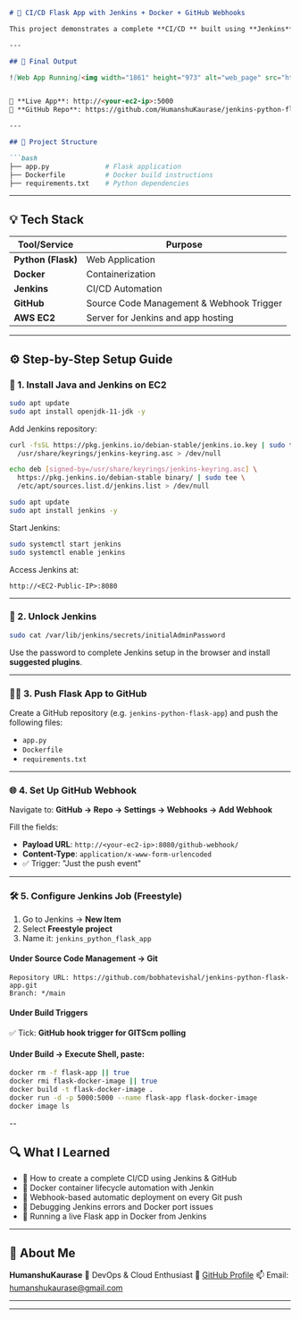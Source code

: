 ````markdown
# 🚀 CI/CD Flask App with Jenkins + Docker + GitHub Webhooks

This project demonstrates a complete **CI/CD ** built using **Jenkins**, **Docker**, and **GitHub Webhooks** to automatically build and deploy a Flask web application. The entire pipeline runs on an **Ubuntu EC2 instance**, and the deployed Flask app is accessible publicly on port 5000.

---

## 🌟 Final Output

![Web App Running]<img width="1861" height="973" alt="web_page" src="https://github.com/user-attachments/assets/1e8b8720-a676-4710-a209-38848ced8605" />


🔗 **Live App**: http://<your-ec2-ip>:5000  
🔗 **GitHub Repo**: https://github.com/HumanshuKaurase/jenkins-python-flask-app

---

## 📁 Project Structure

```bash
├── app.py              # Flask application
├── Dockerfile          # Docker build instructions
├── requirements.txt    # Python dependencies
````

---

## 💡 Tech Stack

| Tool/Service       | Purpose                                  |
| ------------------ | ---------------------------------------- |
| **Python (Flask)** | Web Application                          |
| **Docker**         | Containerization                         |
| **Jenkins**        | CI/CD Automation                         |
| **GitHub**         | Source Code Management & Webhook Trigger |
| **AWS EC2**        | Server for Jenkins and app hosting       |

---

## ⚙️ Step-by-Step Setup Guide

### 🧱 1. Install Java and Jenkins on EC2

```bash
sudo apt update
sudo apt install openjdk-11-jdk -y
```

Add Jenkins repository:

```bash
curl -fsSL https://pkg.jenkins.io/debian-stable/jenkins.io.key | sudo tee \
  /usr/share/keyrings/jenkins-keyring.asc > /dev/null

echo deb [signed-by=/usr/share/keyrings/jenkins-keyring.asc] \
  https://pkg.jenkins.io/debian-stable binary/ | sudo tee \
  /etc/apt/sources.list.d/jenkins.list > /dev/null

sudo apt update
sudo apt install jenkins -y
```

Start Jenkins:

```bash
sudo systemctl start jenkins
sudo systemctl enable jenkins
```

Access Jenkins at:

```
http://<EC2-Public-IP>:8080
```

---

### 🔐 2. Unlock Jenkins

```bash
sudo cat /var/lib/jenkins/secrets/initialAdminPassword
```

Use the password to complete Jenkins setup in the browser and install **suggested plugins**.

---

### 🧑‍💻 3. Push Flask App to GitHub

Create a GitHub repository (e.g. `jenkins-python-flask-app`) and push the following files:

* `app.py`
* `Dockerfile`
* `requirements.txt`

---

### 🌐 4. Set Up GitHub Webhook

Navigate to:
**GitHub → Repo → Settings → Webhooks → Add Webhook**

Fill the fields:

* **Payload URL**: `http://<your-ec2-ip>:8080/github-webhook/`
* **Content-Type**: `application/x-www-form-urlencoded`
* ✅ Trigger: "Just the push event"

---

### 🛠️ 5. Configure Jenkins Job (Freestyle)

1. Go to Jenkins → **New Item**
2. Select **Freestyle project**
3. Name it: `jenkins_python_flask_app`

#### Under **Source Code Management → Git**

```
Repository URL: https://github.com/bobhatevishal/jenkins-python-flask-app.git
Branch: */main
```

#### Under **Build Triggers**

✅ Tick: **GitHub hook trigger for GITScm polling**

#### Under **Build → Execute Shell**, paste:

```bash
docker rm -f flask-app || true
docker rmi flask-docker-image || true
docker build -t flask-docker-image .
docker run -d -p 5000:5000 --name flask-app flask-docker-image
docker image ls
```
--

## 🔍 What I Learned

* 🔁 How to create a complete CI/CD  using Jenkins & GitHub
* 🐳 Docker container lifecycle automation with Jenkin
* 🧠 Webhook-based automatic deployment on every Git push
* 🧰 Debugging Jenkins errors and Docker port issues
* 🚀 Running a live Flask app in Docker from Jenkins

---

## 👤 About Me

**HumanshuKaurase**
📌 DevOps & Cloud Enthusiast 
🔗 [GitHub Profile](https://github.com/HumanshuKaurase)
📫 Email: [humanshukaurase@gmail.com](mailto:humanshukaurase@gmail.com)

---


---
